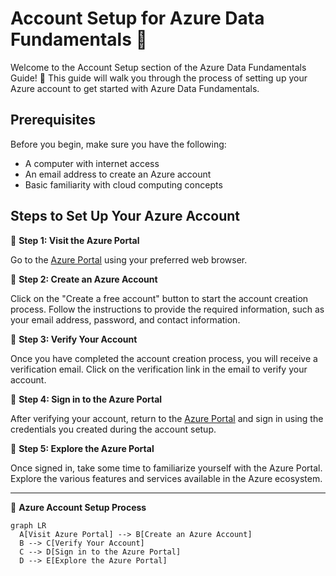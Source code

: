 # Account Setup for Azure Data Fundamentals 🔧

Welcome to the Account Setup section of the Azure Data Fundamentals Guide! 🚀 This guide will walk you through the process of setting up your Azure account to get started with Azure Data Fundamentals.

## Prerequisites

Before you begin, make sure you have the following:

- A computer with internet access
- An email address to create an Azure account
- Basic familiarity with cloud computing concepts

## Steps to Set Up Your Azure Account

📌 **Step 1: Visit the Azure Portal**

Go to the [Azure Portal](https://portal.azure.com) using your preferred web browser.

📌 **Step 2: Create an Azure Account**

Click on the "Create a free account" button to start the account creation process. Follow the instructions to provide the required information, such as your email address, password, and contact information.

📌 **Step 3: Verify Your Account**

Once you have completed the account creation process, you will receive a verification email. Click on the verification link in the email to verify your account.

📌 **Step 4: Sign in to the Azure Portal**

After verifying your account, return to the [Azure Portal](https://portal.azure.com) and sign in using the credentials you created during the account setup.

📌 **Step 5: Explore the Azure Portal**

Once signed in, take some time to familiarize yourself with the Azure Portal. Explore the various features and services available in the Azure ecosystem.

---

🔩 **Azure Account Setup Process**

```mermaid
graph LR
  A[Visit Azure Portal] --> B[Create an Azure Account]
  B --> C[Verify Your Account]
  C --> D[Sign in to the Azure Portal]
  D --> E[Explore the Azure Portal]
